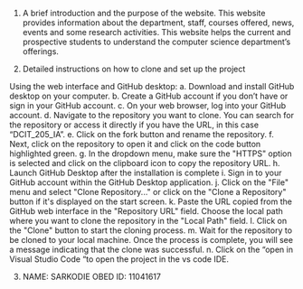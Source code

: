 1.	A brief introduction and the purpose of the website.
This website provides information about the department, staff, courses offered, news, events and some research activities. This website helps the current and prospective students to understand the computer science department’s offerings.

2.	Detailed instructions on how to clone and set up the project

Using the web interface and GitHub desktop:
a.	Download and install GitHub desktop on your computer.
b.	Create a GitHub account if you don’t have or sign in your GitHub account.
c.	On your web browser, log into your GitHub account.
d.	Navigate to the repository you want to clone. You can search for the repository or access it directly if you have the URL, in this case “DCIT_205_IA”.
e.	Click on the fork button and rename the repository.
f.	Next, click on the repository to open it and click on the code button highlighted green.
g.	In the dropdown menu, make sure the "HTTPS" option is selected and click on the clipboard icon to copy the repository URL.
h.	Launch GitHub Desktop after the installation is complete
i.	Sign in to your GitHub account within the GitHub Desktop application.
j.	Click on the "File" menu and select "Clone Repository..." or click on the "Clone a Repository" button if it's displayed on the start screen.
k.	Paste the URL copied from the GitHub web interface in the "Repository URL" field. Choose the local path where you want to clone the repository in the "Local Path" field.
l.	Click on the "Clone" button to start the cloning process.
m.	Wait for the repository to be cloned to your local machine. Once the process is complete, you will see a message indicating that the clone was successful.
n.	Click on the “open in Visual Studio Code “to open the project in the vs code IDE.


3.	 NAME: SARKODIE OBED		ID: 11041617



